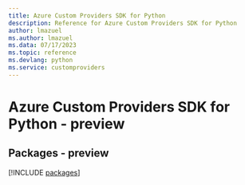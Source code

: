 ```yaml
---
title: Azure Custom Providers SDK for Python
description: Reference for Azure Custom Providers SDK for Python
author: lmazuel
ms.author: lmazuel
ms.data: 07/17/2023
ms.topic: reference
ms.devlang: python
ms.service: customproviders
---
```

# Azure Custom Providers SDK for Python - preview
## Packages - preview
[!INCLUDE [packages](custom-providers-index.md)]